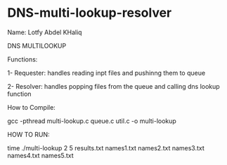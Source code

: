 # DNS-multi-lookup-resolver

Name: Lotfy Abdel KHaliq


DNS MULTILOOKUP

Functions: 

1- Requester: handles reading inpt files and pushinng them to queue

2- Resolver: handles popping files from the queue and calling dns lookup function



How to Compile:

gcc -pthread multi-lookup.c queue.c util.c -o multi-lookup


HOW TO RUN:

time ./multi-lookup 2 5 results.txt names1.txt names2.txt names3.txt names4.txt names5.txt
